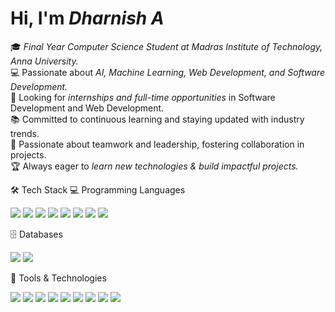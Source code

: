 # Hi, I'm *Dharnish A*  

🎓 *Final Year Computer Science Student at Madras Institute of Technology, Anna University.*  
💻 Passionate about *AI, Machine Learning, Web Development, and Software Development.*  
🚀 Looking for *internships and full-time opportunities* in Software Development and Web Development.  
📚 Committed to continuous learning and staying updated with industry trends.  
🤝 Passionate about teamwork and leadership, fostering collaboration in projects.  
🏆 Always eager to *learn new technologies & build impactful projects.*  

🛠️ Tech Stack
💻 Programming Languages
<p> <img src="https://img.shields.io/badge/C-00599C?style=for-the-badge&logo=c&logoColor=white" /> <img src="https://img.shields.io/badge/C++-00599C?style=for-the-badge&logo=c%2B%2B&logoColor=white" /> <img src="https://img.shields.io/badge/Java-007396?style=for-the-badge&logo=java&logoColor=white" /> <img src="https://img.shields.io/badge/Python-3776AB?style=for-the-badge&logo=python&logoColor=white" /> <img src="https://img.shields.io/badge/HTML5-E34F26?style=for-the-badge&logo=html5&logoColor=white" /> <img src="https://img.shields.io/badge/CSS3-1572B6?style=for-the-badge&logo=css3&logoColor=white" /> <img src="https://img.shields.io/badge/JavaScript-F7DF1E?style=for-the-badge&logo=javascript&logoColor=black" /> <img src="https://img.shields.io/badge/PHP-777BB4?style=for-the-badge&logo=php&logoColor=white" /> </p>
🗄️ Databases
<p> <img src="https://img.shields.io/badge/MySQL-4479A1?style=for-the-badge&logo=mysql&logoColor=white" /> <img src="https://img.shields.io/badge/Oracle SQL-F80000?style=for-the-badge&logo=oracle&logoColor=white" /> </p>
🔧 Tools & Technologies
<p> <img src="https://img.shields.io/badge/Git-F05032?style=for-the-badge&logo=git&logoColor=white" /> <img src="https://img.shields.io/badge/GitHub-181717?style=for-the-badge&logo=github&logoColor=white" /> <img src="https://img.shields.io/badge/Google Colab-F9AB00?style=for-the-badge&logo=google-colab&logoColor=black" /> <img src="https://img.shields.io/badge/Jupyter-F37626?style=for-the-badge&logo=jupyter&logoColor=white" /> <img src="https://img.shields.io/badge/VS Code-007ACC?style=for-the-badge&logo=visual-studio-code&logoColor=white" /> <img src="https://img.shields.io/badge/Jira-0052CC?style=for-the-badge&logo=jira&logoColor=white" /> <img src="https://img.shields.io/badge/MS Word-2B579A?style=for-the-badge&logo=microsoft-word&logoColor=white" /> <img src="https://img.shields.io/badge/MS Excel-217346?style=for-the-badge&logo=microsoft-excel&logoColor=white" /> <img src="https://img.shields.io/badge/PowerPoint-B7472A?style=for-the-badge&logo=microsoft-powerpoint&logoColor=white" /> </p>

